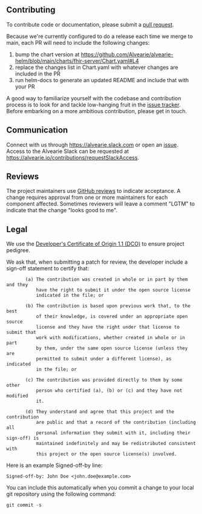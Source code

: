 ## Contributing
To contribute code or documentation, please submit a [pull request](https://github.com/alvearie/alvearie-helm/pulls).

Because we're currently configured to do a release each time we merge to main, each PR will need to include the following changes:
1. bump the chart version at https://github.com/Alvearie/alvearie-helm/blob/main/charts/fhir-server/Chart.yaml#L4
2. replace the changes list in Chart.yaml with whatever changes are included in the PR
3. run helm-docs to generate an updated README and include that with your PR

A good way to familiarize yourself with the codebase and contribution process is
to look for and tackle low-hanging fruit in the [issue tracker](https://github.com/alvearie/alvearie-helm/issues).
Before embarking on a more ambitious contribution, please get in touch.

## Communication
Connect with us through https://alvearie.slack.com or open an [issue](https://github.com/alvearie/alvearie-helm/issues).
Access to the Alvearie Slack can be requested at https://alvearie.io/contributions/requestSlackAccess.

## Reviews
The project maintainers use [GitHub reviews](https://github.com/features/code-review) to indicate acceptance.
A change requires approval from one or more maintainers for each component affected.
Sometimes reviewers will leave a comment "LGTM" to indicate that the change "looks good to me".

## Legal
We use the [Developer's Certificate of Origin 1.1 (DCO)](https://github.com/hyperledger/fabric/blob/master/docs/source/DCO1.1.txt)
to ensure project pedigree.

We ask that, when submitting a patch for review, the developer include a sign-off statement to certify that:
```
       (a) The contribution was created in whole or in part by them and they
           have the right to submit it under the open source license
           indicated in the file; or

       (b) The contribution is based upon previous work that, to the best
           of their knowledge, is covered under an appropriate open source
           license and they have the right under that license to submit that
           work with modifications, whether created in whole or in part
           by them, under the same open source license (unless they are
           permitted to submit under a different license), as indicated
           in the file; or

       (c) The contribution was provided directly to them by some other
           person who certified (a), (b) or (c) and they have not modified
           it.

       (d) They understand and agree that this project and the contribution
           are public and that a record of the contribution (including all
           personal information they submit with it, including their sign-off) is
           maintained indefinitely and may be redistributed consistent with
           this project or the open source license(s) involved.
```

Here is an example Signed-off-by line:

```
Signed-off-by: John Doe <john.doe@example.com>
```

You can include this automatically when you commit a change to your
local git repository using the following command:

```
git commit -s
```
